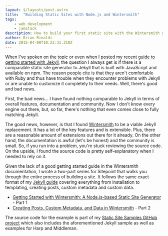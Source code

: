 ```yaml
---
layout: $/layouts/post.astro
title:  "Building Static Sites with Node.js and Wintersmith"
tags:
    - web development
    - jamstack
description: How to build your first static site with the Wintersmith generator.
author: Brian Rinaldi
date: 2015-04-08T10:23:31.210Z
---
```


When I've spoken on the topic or even when I posted my recent [guide to getting started with Jekyll](http://developer.telerik.com/featured/getting-started-with-jekyll/),  the question I always get is if there is a comparable static site generator to Jekyll that is built with JavaScript and available on npm. The reason people cite is that they aren't comfortable with Ruby and thus have trouble when they encounter problems with Jekyll or are unable to customize it completely to their needs. Well, there's good and bad news.

First, the bad news... I have found nothing comparable to Jekyll in terms of overall features, documentation and community. Now I don't know every engine out there, but, so far, there's nothing that even comes close to fully matching Jekyll.

The good news, however, is that I found [Wintersmith](http://wintersmith.io/) to be a viable Jekyll replacement. It has a lot of the key features and is extensible. Plus, there are a reasonable amount of extensions out there for it already. On the other hand, the documentation is awful (let's be honest) and the community is small. So, if you run into a problem, you're stuck reviewing the source code. On the upside, I found the source code is pretty self-explanatory when I needed to rely on it.

Given the lack of a good getting started guide in the Wintersmith documentation, I wrote a two-part series for Sitepoint that walks you through the entire process of building a site. It follows the same exact format of my [Jekyll guide](http://developer.telerik.com/featured/getting-started-with-jekyll/) covering everything from installation to templating, creating posts, custom metadata and custom data.

* [Getting Started with Wintersmith: A Node.js-based Static Site Generator](http://www.sitepoint.com/getting-started-wintersmith-nodejs-static-site-generator/) - Part 1
* [Creating Posts, Custom Metadata, and Data in Wintersmith](http://www.sitepoint.com/creating-posts-custom-metadata-data-wintersmith/) - Part 2

The source code for the example is part of my [Static Site Samples GitHub project](https://github.com/remotesynth/Static-Site-Samples) which also includes the aforementioned Jekyll sample as well as examples for Harp and Middleman.